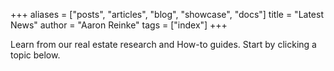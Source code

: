 +++
aliases = ["posts", "articles", "blog", "showcase", "docs"]
title = "Latest News"
author = "Aaron Reinke"
tags = ["index"]
+++

Learn from our real estate research and How-to guides. Start by clicking a topic below.
